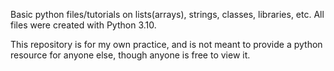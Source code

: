 Basic python files/tutorials on lists(arrays), strings, classes, libraries, etc.
All files were created with Python 3.10.

This repository is for my own practice, and is not meant to provide a python resource for anyone else, though anyone is free to view it.
